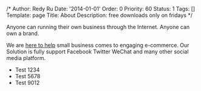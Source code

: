 /*
Author: Redy Ru
Date: '2014-01-01'
Order: 0
Priority: 60
Status: 1
Tags: []
Template: page
Title: About
Description: free downloads only on fridays
*/
<div class="row">
<div class="col">
  <p>Anyone can running their own business through the Internet. Anyone can own a brand.</p>
  <p>We are <a href="#">here to help</a> small business comes to engaging e-commerce. Our Solution is fully support Facebook Twitter WeChat and many other social media platform.</p>
</div>
<div class="col">
  <ul>
    <li>Test 1234</li>
    <li>Test 5678</li>
    <li>Test 9012</li>
  </ul>
</div>
</div>